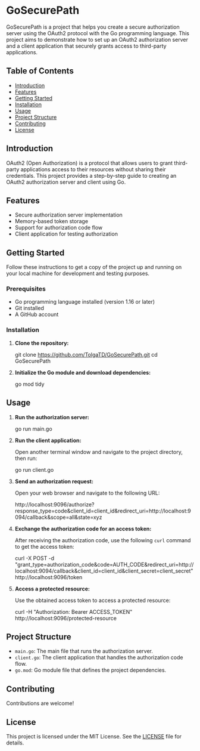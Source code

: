 # GoSecurePath

GoSecurePath is a project that helps you create a secure authorization server using the OAuth2 protocol with the Go programming language. This project aims to demonstrate how to set up an OAuth2 authorization server and a client application that securely grants access to third-party applications.

## Table of Contents
- [Introduction](#introduction)
- [Features](#features)
- [Getting Started](#getting-started)
- [Installation](#installation)
- [Usage](#usage)
- [Project Structure](#project-structure)
- [Contributing](#contributing)
- [License](#license)

## Introduction
OAuth2 (Open Authorization) is a protocol that allows users to grant third-party applications access to their resources without sharing their credentials. This project provides a step-by-step guide to creating an OAuth2 authorization server and client using Go.

## Features
- Secure authorization server implementation
- Memory-based token storage
- Support for authorization code flow
- Client application for testing authorization

## Getting Started
Follow these instructions to get a copy of the project up and running on your local machine for development and testing purposes.

### Prerequisites
- Go programming language installed (version 1.16 or later)
- Git installed
- A GitHub account

### Installation
1. **Clone the repository:**


    git clone https://github.com/TolgaTD/GoSecurePath.git
    cd GoSecurePath


2. **Initialize the Go module and download dependencies:**


    go mod tidy


## Usage
1. **Run the authorization server:**


    go run main.go


2. **Run the client application:**

    Open another terminal window and navigate to the project directory, then run:


    go run client.go


3. **Send an authorization request:**

    Open your web browser and navigate to the following URL:


    http://localhost:9096/authorize?response_type=code&client_id=client_id&redirect_uri=http://localhost:9094/callback&scope=all&state=xyz


4. **Exchange the authorization code for an access token:**

    After receiving the authorization code, use the following `curl` command to get the access token:


    curl -X POST -d "grant_type=authorization_code&code=AUTH_CODE&redirect_uri=http://localhost:9094/callback&client_id=client_id&client_secret=client_secret" http://localhost:9096/token


5. **Access a protected resource:**

    Use the obtained access token to access a protected resource:


    curl -H "Authorization: Bearer ACCESS_TOKEN" http://localhost:9096/protected-resource


## Project Structure
- `main.go`: The main file that runs the authorization server.
- `client.go`: The client application that handles the authorization code flow.
- `go.mod`: Go module file that defines the project dependencies.

## Contributing
Contributions are welcome!

## License
This project is licensed under the MIT License. See the [LICENSE](LICENSE) file for details.
